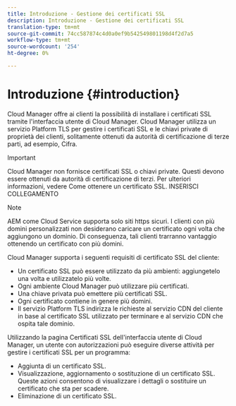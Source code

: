 ```yaml
---
title: Introduzione - Gestione dei certificati SSL
description: Introduzione - Gestione dei certificati SSL
translation-type: tm+mt
source-git-commit: 74cc587874c4d0a0ef9b542549801198d4f2d7a5
workflow-type: tm+mt
source-wordcount: '254'
ht-degree: 0%

---
```



# Introduzione {#introduction}

Cloud Manager offre ai clienti la possibilità di installare i certificati SSL tramite l&#39;interfaccia utente di Cloud Manager. Cloud Manager utilizza un servizio Platform TLS per gestire i certificati SSL e le chiavi private di proprietà dei clienti, solitamente ottenuti da autorità di certificazione di terze parti, ad esempio, Cifra.

>[!IMPORTANT]
>Cloud Manager non fornisce certificati SSL o chiavi private. Questi devono essere ottenuti da autorità di certificazione di terzi. Per ulteriori informazioni, vedere Come ottenere un certificato SSL. INSERISCI COLLEGAMENTO

>[!NOTE]
>AEM come Cloud Service supporta solo siti https sicuri. I clienti con più domini personalizzati non desiderano caricare un certificato ogni volta che aggiungono un dominio. Di conseguenza, tali clienti trarranno vantaggio ottenendo un certificato con più domini.

Cloud Manager supporta i seguenti requisiti di certificato SSL del cliente:

* Un certificato SSL può essere utilizzato da più ambienti: aggiungetelo una volta e utilizzatelo più volte.
* Ogni ambiente Cloud Manager può utilizzare più certificati.
* Una chiave privata può emettere più certificati SSL.
* Ogni certificato contiene in genere più domini.
* Il servizio Platform TLS indirizza le richieste al servizio CDN del cliente in base al certificato SSL utilizzato per terminare e al servizio CDN che ospita tale dominio.

Utilizzando la pagina Certificati SSL dell&#39;interfaccia utente di Cloud Manager, un utente con autorizzazioni può eseguire diverse attività per gestire i certificati SSL per un programma:

* Aggiunta di un certificato SSL.
* Visualizzazione, aggiornamento o sostituzione di un certificato SSL. Queste azioni consentono di visualizzare i dettagli o sostituire un certificato che sta per scadere.
* Eliminazione di un certificato SSL.